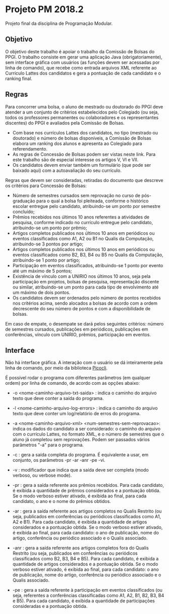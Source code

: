 
# Projeto PM 2018.2
Projeto final da disciplina de Programação Modular.

## Objetivo
O objetivo deste trabalho é apoiar o trabalho da Comissão de Bolsas do PPGI. O trabalho consiste em gerar uma aplicação Java (obrigatoriamente), sem interface gráfica com usuários (as funções devem ser acessadas por linha de comando), que recebe como entrada arquivos XML referente ao Currículo Lattes dos candidatos e gera a pontuação de cada candidato e o ranking final.

## Regras
Para concorrer uma bolsa, o aluno de mestrado ou doutorado do PPGI deve atender a um conjunto de critérios estabelecidos pelo Colegiado (ou seja, todos os professores permanentes ou colaboradores e os representantes discentes) do PPGI e avaliados pela Comissão de Bolsas.

* Com base nos currículos Lattes dos candidatos, no tipo (mestrado ou doutorado) e número de bolsas disponíveis, a Comissão de Bolsas elabora um ranking dos alunos e apresenta ao Colegiado para referendamento.
* As regras de Concessão de Bolsas podem ser vistas neste link. Para este trabalho são de especial interesse os artigos V, VI e VII.
* Os candidatos devem enviar também um formulário (que pode ser baixado aqui) com a autoavaliação do seu currículo.

Regras que devem ser consideradas, retiradas do documento que descreve os critérios para Concessão de Bolsas:

* Número de semestres cursados sem reprovação no curso de pós-graduação para o qual a bolsa foi pleiteada, conforme o histórico escolar entregue pelo candidato, atribuindo-se um ponto por semestre concluído;
* Prêmios recebidos nos últimos 10 anos referentes a atividades de pesquisa, conforme indicado no currículo entregue pelo candidato, atribuindo-se um ponto por prêmio;
* Artigos completos publicados nos últimos 10 anos em periódicos ou eventos classificados como A1, A2 ou B1 no Qualis da Computação, atribuindo-se 3 pontos por artigo;    
* Artigos completos publicados nos últimos 10 anos em periódicos ou eventos classificados como B2, B3, B4 ou B5 no Qualis da Computação, atribuindo-se 1 ponto por artigo;
* Participação em eventos classificados, atribuindo-se 1 ponto por evento até um máximo de 5 pontos;
* Existência de vínculo com a UNIRIO nos últimos 10 anos, seja pela participação em projetos, bolsas de pesquisa, representação discente ou similar, atribuindo-se um ponto para cada tipo de envolvimento até um máximo de dois pontos.
* Os candidatos devem ser ordenados pelo número de pontos recebidos nos critérios acima, sendo alocados a bolsas de acordo com a ordem decrescente do seu número de pontos e com a disponibilidade de bolsas.

Em caso de empate, o desempate se dará pelos seguintes critérios: número de semestres cursados, publicações em periódicos, publicações em conferências, vínculo com UNIRIO, prêmios, participação em eventos.

## Interface

Não há interface gráfica. A interação com o usuário se dá inteiramente pela linha de comando, por meio da biblioteca [Picocli](https://github.com/remkop/picocli).

É possível rodar o programa com diferentes parâmetros (em qualquer ordem) por linha de comando, de acordo com as opções abaixo:

-   -o <nome-caminho-arquivo-txt-saida\> : indica o caminho do arquivo texto que deve conter a saída do programa.

-   -l <nome-caminho-arquivo-log-errors\> : indica o caminho do arquivo texto que deve conter um log/relatório de erros do programa.

-   -a <nome-caminho-arquivo-xml\> <num-semestres-sem-reprovacao\>: indica os dados do candidato a ser considerado: o caminho do arquivo com o currículo Lattes, no formato XML, e o número de semestres que o aluno já completou sem reprovações. Podem ser passados vários parâmetros "-a" para o programa.

-   -c : gera a saída completa do programa. É equivalente a usar, em conjunto, os parâmetros -pr -ar -anr -pe -vi.

-   -v : modificador que indica que a saída deve ser completa (modo verboso, ou verbose mode).

-   -pr : gera a saída referente aos prêmios recebidos. Para cada candidato, é exibida a quantidade de prêmios considerados e a pontuação obtida. Se o modo verboso estiver ativado, é exibida ao final, para cada candidato, o ano e o nome do prêmios obtidos.

-   -ar : gera a saída referente aos artigos completos no Qualis Restrito (ou seja, publicados em conferências ou periódicos classificados como A1, A2 e B1). Para cada candidato, é exibida a quantidade de artigos considerados e a pontuação obtida. Se o modo verboso estiver ativado, é exibida ao final, para cada candidato: o ano de publicação, nome do artigo, conferência ou periódico associado e o Qualis associado.

-   -anr : gera a saída referente aos artigos completos fora do Qualis Restrito (ou seja, publicados em conferências ou periódicos classificados como B2, B3, B4 e B5). Para cada candidato, é exibida a quantidade de artigos considerados e a pontuação obtida. Se o modo verboso estiver ativado, é exibida ao final, para cada candidato: o ano de publicação, nome do artigo, conferência ou periódico associado e o Qualis associado.

-   -pe : gera a saída referente à participação em eventos classificados (ou seja, referentes a conferências classificadas como A1, A2, B1, B2, B3, B4 e B5). Para cada candidato, é exibida a quantidade de participações consideradas e a pontuação obtida.
